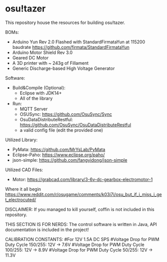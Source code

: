 # osu!tazer
This repository house the resources for building osu!tazer.

BOMs:
  - Arduino Yun Rev 2.0 Flashed with StandardFirmataYun at 115200 baudrate https://github.com/firmata/StandardFirmataYun
  - Arduino Motor Shield Rev 3.0
  - Geared DC Motor
  - A 3D printer with ~ 243g of Fillament
  - Generic Discharge-based High Voltage Generator
  
Software:
  - Build&Compile (Optional):
    - Eclipse with JDK14+
    - All of the library
  - Run:
    - MQTT Server
    - OSUSync: https://github.com/OsuSync/Sync
    - OsuDataDistributeRestful: https://github.com/OsuSync/OsuDataDistributeRestful
    - a valid config file (edit the provided one)
    
Utilized Library:
  - PyMata: https://github.com/MrYsLab/PyMata
  - Eclipse-Paho: https://www.eclipse.org/paho/
  - json-simple: https://github.com/fangyidong/json-simple
  
Utilized CAD Files:
  - Motor: https://grabcad.com/library/3-6v-dc-gearbox-electromotor-1

Where it all begin https://www.reddit.com/r/osugame/comments/k03i7i/osu_but_if_i_miss_i_get_electrocuted/


DISCLAIMER: If you managed to kill yourself, coffin is not included in this repository.

THIS SECTION IS FOR NERDS: The control software is written in Java, API documentation is included in the project!

CALIBRATION CONSTANTS:
#For 12V 1.5A DC SPS
#Voltage Drop for PWM Duty Cycle 150/255: 12V -> 7.6V
#Voltage Drop for PWM Duty Cycle 100/255: 12V -> 8.9V
#Voltage Drop for PWM Duty Cycle 50/255: 12V -> 11.3V
